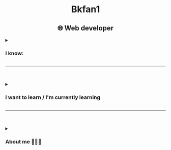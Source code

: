 <h1 align="center">Bkfan1</h1>
<h2 align="center">🌐 Web developer</h2>

<details>
    <summary><h3>I know:</h3></summary>
    <h3>Programming languages:</h3>
    <img width="100px" height="100px" src="https://www.mozillaphilippines.org/wp-content/uploads/2016/06/javascript-logo.jpg" alt="JavaScript">
    <img width="100px" height="100px" src="https://upload.wikimedia.org/wikipedia/commons/thumb/c/c3/Python-logo-notext.svg/1200px-Python-logo-notext.svg.png" alt="Python">
    <img width="100px" height="100px" src="https://bashlogo.com/img/symbol/png/monochrome_light.png" alt="Bash/Shell Scripting">
    <br>
    <br>
    <h3>Markup and Style languages:</h3>
    <img width="100px" height="100px" src="https://lh3.googleusercontent.com/proxy/Lit7wlZ4KCxlAAfU1gfeR5sRTTXhjD-nPY0yooMOKXaaclsRwpZgH-aQLNbeaw-T1fI-uR2j3X9CIZ98GaHvys3z3-df_2wb4xiDF2JuqO3kzeYWH2ch3SDPXtAyeXoK2Otmmzttkh1XhQyya6iohqVww7bXLq_GrwGnWI0bsc905idnpH4" alt="HTML5">
    <img width="100px" height="100px" src="https://kariselovuo.pro/ksprov1/wp-content/uploads/2018/02/css-logo.png" alt="CSS3">
    <img width="120px" height="100px" src="https://icons.veryicon.com/png/o/file-type/doucument/markdown-fill-1.png" alt="Markdown Language">
    <br>
    <br>
    <h3>Preprocessors & Template Engines:</h3>
    <img width="100px" height="100px" src="https://www.ondho.com/wp-content/uploads/2015/04/thumbnail-sass.png" alt="SASS">
    <img width="100px" height="100px" src="https://res.cloudinary.com/practicaldev/image/fetch/s--Rr7K5gOm--/c_limit%2Cf_auto%2Cfl_progressive%2Cq_auto%2Cw_880/https://dbalas.gallerycdn.vsassets.io/extensions/dbalas/vscode-html2pug/0.0.2/1532242577062/Microsoft.VisualStudio.Services.Icons.Default" alt="Pug HTML">
    <br>
    <br>
    <h3>Query languages:</h3>
    <img width="100px" height="100px" src="https://anterior.tectimes.net/wp-content/uploads/2017/08/Azure-SQL-Database-generic_COLOR.png" alt="SQL Language">
    <br>
    <br>
    <h3>CSS Frameworks:</h3>
    <img width="100px" height="100px" src="https://ignaciovalero.es/assets/imagesAptitudes/1200px-Bootstrap_logo.png" alt="Bootstrap">
    <img width="100px" height="100px" src="https://miro.medium.com/max/640/1*KTAstxDm8yEG17u94avrXw.png" alt="Tailwind CSS">
    <img width="100px" height="100px" src="https://www.accentsconagua.com/img/images_6/quick-tip-how-to-build-a-blog-layout-with-bulma_7.png" alt="Bulma CSS">
</details>
<hr>
<br>
<br>
<details>
    <summary><h3>I want to learn / I'm currently learning</h3></summary>
    <img width="100px" height="100px" src="https://seeklogo.com/images/N/nodejs-logo-FBE122E377-seeklogo.com.png" alt="nodeJS">
    <img width="100px" height="100px" src="https://www.pngitem.com/pimgs/m/664-6644509_icon-react-js-logo-hd-png-download.png" alt="">
</details>
<hr>
<br>
<br>
<details>
    <summary><h3>About me 👨🏻‍💻</h3></summary>
    <h3> · Personal:</h3>
    <ul>
        <li><h4>From: 🇻🇪</h4></li>
        <li><h4>19 years old</h4></li>
    </ul>
    <br>
    <h3> · Hobbies ⏲️:</h3>
    <ul>
        <li><h4>Skateboarding 🛹</h4></li>
        <li><h4>Writing & reading 📚📓</h4></li>
        <li><h4>Drawing & painting ✏️🖌️</h4></li>
    </ul>
</details>












